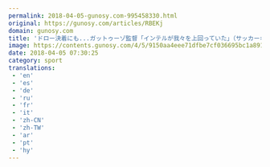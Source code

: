 ```yaml
---
permalink: 2018-04-05-gunosy.com-995458330.html
original: https://gunosy.com/articles/RBEKj
domain: gunosy.com
title: 'ドロー決着にも...ガットゥーゾ監督「インテルが我々を上回っていた」（サッカーキング） - グノシー'
image: https://contents.gunosy.com/4/5/9150aa4eee71dfbe7cf036695bc1a891_content.jpg
date: 2018-04-05 07:30:25
category: sport
translations: 
 - 'en'
 - 'es'
 - 'de'
 - 'ru'
 - 'fr'
 - 'it'
 - 'zh-CN'
 - 'zh-TW'
 - 'ar'
 - 'pt'
 - 'hy'
---
```


